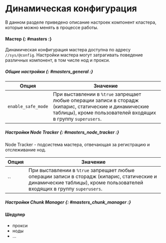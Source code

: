 # Динамическая конфигурация

В данном разделе приведено описание настроек компонент кластера, которые можно менять в процессе работы.

#### Мастер {: #masters :}
Динамическая конфигурация мастера доступна по адресу `//sys/@config`. Настройки мастера могут затрагивать поведение различных компонент, в том числе нод и прокси.

##### Общие настройки {: #masters_general :}

| Опция | Значение |
| ----------- | ----------- |
| `enable_safe_mode` | При выставлении в `%true` запрещает любые операции записи в сторадж (кипарис, статические и динамические таблицы), кроме пользователей входящих в группу `superusers`. |


##### Настройки Node Tracker {: #masters_node_tracker :}
Node Tracker - подсистема мастера, отвечающая за регистрацию и отслеживание нод.

| Опция | Значение |
| ----------- | ----------- |
| `` | При выставлении в `%true` запрещает любые операции записи в сторадж (кипарис, статические и динамические таблицы), кроме пользователей входящих в группу `superusers`. |


##### Настройки Chunk Manager {: #masters_chunk_manager :}
    


#### Шедулер


* прокси
* ноды
* ...

